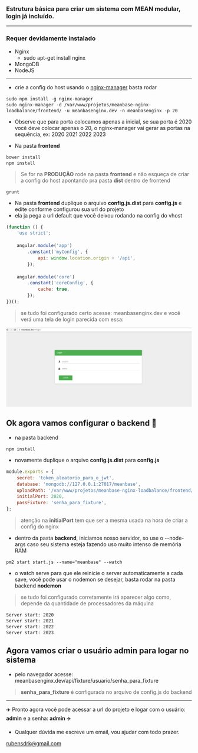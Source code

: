 ### Estrutura básica para criar um sistema com MEAN modular, login já incluído.

---
### Requer devidamente instalado

* Nginx
    * sudo apt-get install nginx
* MongoDB
* NodeJS

---

* crie a config do host usando o [nginx-manager](https://github.com/rubensfernandes/nginx-manager) basta rodar

```
sudo npm install -g nginx-manager
sudo nginx-manager -d /var/www/projetos/meanbase-nginx-loadbalance/frontend/ -u meanbasenginx.dev -n meanbasenginx -p 20
```

* Observe que para porta colocamos apenas a inicial, se sua porta é 2020 você deve colocar apenas o 20, o nginx-manager vai gerar as portas na sequência, ex:
2020 2021 2022 2023

* Na pasta **frontend**

```
bower install
npm install
```

> Se for na **PRODUÇÃO** rode na pasta **frontend** e não esqueça de criar a config do host apontando pra pasta **dist** dentro de frontend

```
grunt
```

* Na pasta **frontend** duplique o arquivo **config.js.dist** para **config.js** e edite conforme configurou sua url do projeto
* ela ja pega a url default que você deixou rodando na config do vhost

```javascript
(function () {
    'use strict';

    angular.module('app')
        .constant('myConfig', {
            api: window.location.origin + '/api',
        });

    angular.module('core')
        .constant('coreConfig', {
            cache: true,
        });
})();
```


> se tudo foi configurado certo acesse: meanbasenginx.dev e você verá uma tela de login parecida com essa:

![tela de login](./__ignore__/foto1.png "Logo Title Text 1")


## Ok agora vamos configurar o **backend** :rocket:

* na pasta backend

```
npm install
```

* novamente duplique o arquivo **config.js.dist** para **config.js**

```javascript
module.exports = {
    secret: 'token_aleatorio_para_o_jwt',
    database: 'mongodb://127.0.0.1:27017/meanbase',
    uploadPath: '/var/www/projetos/meanbase-nginx-loadbalance/frontend/uploads/',
    initialPort: 2020,
 	passFixture: 'senha_para_fixture',
};

```

> atenção na **initialPort** tem que ser a mesma usada na hora de criar a config do nginx

* dentro da pasta **backend**, iniciamos nosso servidor, so use o --node-args caso seu sistema esteja fazendo uso muito intenso de memória RAM

```
pm2 start start.js --name="meanbase" --watch
```
* o watch serve para que ele reinicie o server automaticamente a cada save, você pode usar o nodemon se desejar, basta rodar na pasta backend **nodemon**
> se tudo foi configurado corretamente irá aparecer algo como, depende da quantidade de processadores da máquina
```
Server start: 2020
Server start: 2021
Server start: 2022
Server start: 2023
```

## Agora vamos criar o usuário admin para logar no sistema

* pelo navegador acesse: meanbasenginx.dev/api/fixture/usuario/senha_para_fixture

> **senha_para_fixture** é configurada no arquivo de config.js do backend

---

:airplane: Pronto agora você pode acessar a url do projeto e logar com o usuário: **admin** e a senha: **admin** :airplane:

* Qualquer dúvida me escreve um email, vou ajudar com todo prazer.

rubensdrk@gmail.com